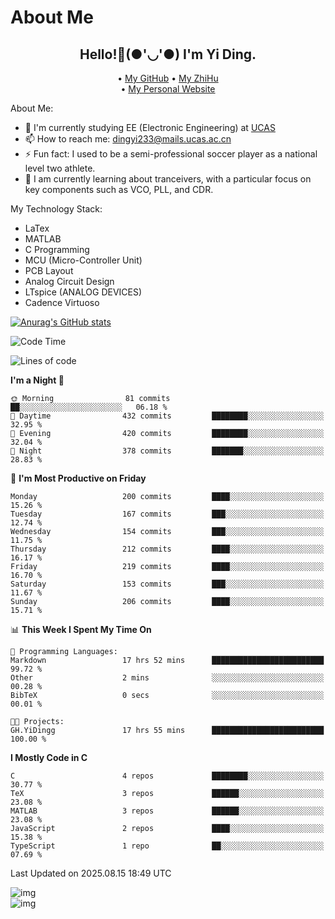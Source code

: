 # About Me

<h2 style="text-align:center;"> Hello!👋(●'◡'●) I'm Yi Ding.</h2>

<div style="text-align:center;">
  • <a href="https://github.com/YiDingg">My GitHub</a>
  • <a href="https://www.zhihu.com/people/YiDingg">My ZhiHu</a><br>
  • <a href="https://yidingg.github.io/YiDingg">My Personal Website</a><br>
</div>

About Me:
- 🔭 I'm currently studying EE (Electronic Engineering) at [UCAS](https://www.ucas.ac.cn/)
- 📫 How to reach me: dingyi233@mails.ucas.ac.cn
- ⚡ Fun fact: I used to be a semi-professional soccer player as a national level two athlete.
- 🌱 I am currently learning about tranceivers, with a particular focus on key components such as VCO, PLL, and CDR.

My Technology Stack: 
- LaTex
- MATLAB
- C Programming
- MCU (Micro-Controller Unit)
- PCB Layout
- Analog Circuit Design
- LTspice (ANALOG DEVICES)
- Cadence Virtuoso


[![Anurag's GitHub stats](https://github-readme-stats.vercel.app/api?username=YiDingg)](https://github.com/anuraghazra/github-readme-stats)

<!--START_SECTION:waka-->
![Code Time](http://img.shields.io/badge/Code%20Time-1%2C472%20hrs%2013%20mins-blue)

![Lines of code](https://img.shields.io/badge/From%20Hello%20World%20I%27ve%20Written-3.6%20million%20lines%20of%20code-blue)

**I'm a Night 🦉** 

```text
🌞 Morning                81 commits          ██░░░░░░░░░░░░░░░░░░░░░░░   06.18 % 
🌆 Daytime                432 commits         ████████░░░░░░░░░░░░░░░░░   32.95 % 
🌃 Evening                420 commits         ████████░░░░░░░░░░░░░░░░░   32.04 % 
🌙 Night                  378 commits         ███████░░░░░░░░░░░░░░░░░░   28.83 % 
```
📅 **I'm Most Productive on Friday** 

```text
Monday                   200 commits         ████░░░░░░░░░░░░░░░░░░░░░   15.26 % 
Tuesday                  167 commits         ███░░░░░░░░░░░░░░░░░░░░░░   12.74 % 
Wednesday                154 commits         ███░░░░░░░░░░░░░░░░░░░░░░   11.75 % 
Thursday                 212 commits         ████░░░░░░░░░░░░░░░░░░░░░   16.17 % 
Friday                   219 commits         ████░░░░░░░░░░░░░░░░░░░░░   16.70 % 
Saturday                 153 commits         ███░░░░░░░░░░░░░░░░░░░░░░   11.67 % 
Sunday                   206 commits         ████░░░░░░░░░░░░░░░░░░░░░   15.71 % 
```


📊 **This Week I Spent My Time On** 

```text
💬 Programming Languages: 
Markdown                 17 hrs 52 mins      █████████████████████████   99.72 % 
Other                    2 mins              ░░░░░░░░░░░░░░░░░░░░░░░░░   00.28 % 
BibTeX                   0 secs              ░░░░░░░░░░░░░░░░░░░░░░░░░   00.01 % 

🐱‍💻 Projects: 
GH.YiDingg               17 hrs 55 mins      █████████████████████████   100.00 % 
```

**I Mostly Code in C** 

```text
C                        4 repos             ████████░░░░░░░░░░░░░░░░░   30.77 % 
TeX                      3 repos             ██████░░░░░░░░░░░░░░░░░░░   23.08 % 
MATLAB                   3 repos             ██████░░░░░░░░░░░░░░░░░░░   23.08 % 
JavaScript               2 repos             ████░░░░░░░░░░░░░░░░░░░░░   15.38 % 
TypeScript               1 repo              ██░░░░░░░░░░░░░░░░░░░░░░░   07.69 % 
```




 Last Updated on 2025.08.15 18:49 UTC
<!--END_SECTION:waka-->

<!-- Coding activity over the last year -->
<div class='center'><img src='https://wakatime.com/share/@YiDingg/260601e0-8e46-41ab-9832-d4d0ae5fd0bd.svg' alt='img'/></div>

<!-- Languages over the last year -->
<div class='center'><img src='https://wakatime.com/share/@YiDingg/99546fa3-4cc3-4808-ab6e-13f38e27aba1.svg' alt='img'/></div>
